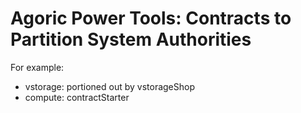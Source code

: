 # Agoric Power Tools: Contracts to Partition System Authorities

For example:

 - vstorage: portioned out by vstorageShop
 - compute: contractStarter
